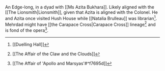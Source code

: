 An Edge-long, in a dyad with [[Ms Azita Bukhara]]. Likely aligned with the [[The Lionsmith|Lionsmith]], given that Azita is aligned with the Colonel.
He and Azita once visited Hush House while [[Natalia Brulleau]] was librarian[^2].
Mehrdad might have [[the Carapace Cross|Carapace Cross]] lineage[^1] and is fond of the opera[^3].

[^1]: [[The Affair of the Claw and the Clouds]]
[^2]: [[Duelling Hall]]
[^3]: [[The Affair of 'Apollo and Marsyas'#^f7695d]]